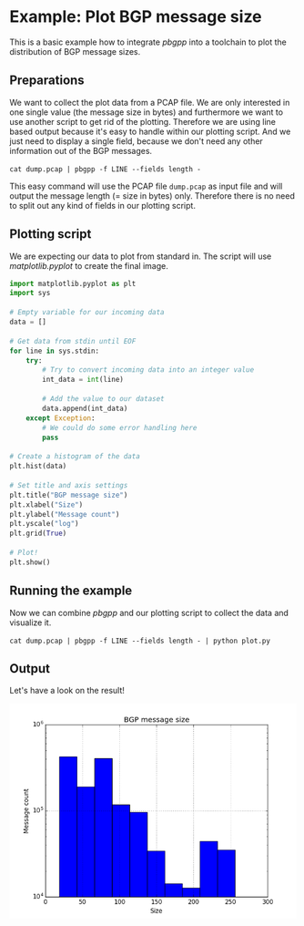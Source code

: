 # Example: Plot BGP message size
This is a basic example how to integrate _pbgpp_ into a toolchain to plot the distribution of BGP message sizes.

## Preparations
We want to collect the plot data from a PCAP file. We are only interested in one single value (the message size in bytes) and furthermore we want to use another script to get rid of the plotting. Therefore we are using line based output because it's easy to handle within our plotting script. And we just need to display a single field, because we don't need any other information out of the BGP messages.

`cat dump.pcap | pbgpp -f LINE --fields length -`

This easy command will use the PCAP file `dump.pcap` as input file and will output the message length (= size in bytes) only. Therefore there is no need to split out any kind of fields in our plotting script.

## Plotting script
We are expecting our data to plot from standard in. The script will use _matplotlib.pyplot_ to create the final image.

```python
import matplotlib.pyplot as plt    
import sys

# Empty variable for our incoming data
data = []

# Get data from stdin until EOF
for line in sys.stdin:
    try:
        # Try to convert incoming data into an integer value
        int_data = int(line)
        
        # Add the value to our dataset
        data.append(int_data)
    except Exception:
        # We could do some error handling here
        pass

# Create a histogram of the data
plt.hist(data)

# Set title and axis settings
plt.title("BGP message size")
plt.xlabel("Size")
plt.ylabel("Message count")
plt.yscale("log")
plt.grid(True)

# Plot!
plt.show()
```

## Running the example
Now we can combine _pbgpp_ and our plotting script to collect the data and visualize it.

`cat dump.pcap | pbgpp -f LINE --fields length - | python plot.py`

## Output
Let's have a look on the result!

![Example Result](example-plot-bgp-message-size.png)
